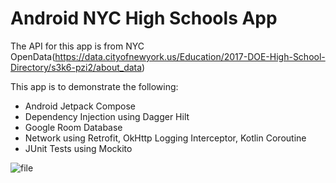 # Android NYC High Schools App

The API for this app is from NYC OpenData(https://data.cityofnewyork.us/Education/2017-DOE-High-School-Directory/s3k6-pzi2/about_data)

This app is to demonstrate the following:

* Android Jetpack Compose
* Dependency Injection using Dagger Hilt
* Google Room Database
* Network using Retrofit, OkHttp Logging Interceptor, Kotlin Coroutine
* JUnit Tests using Mockito
  

![file](https://github.com/arirang372/NycHighSchoolApp/assets/30167760/14a449d3-b042-4ee8-b082-fb86b2ea4728)
